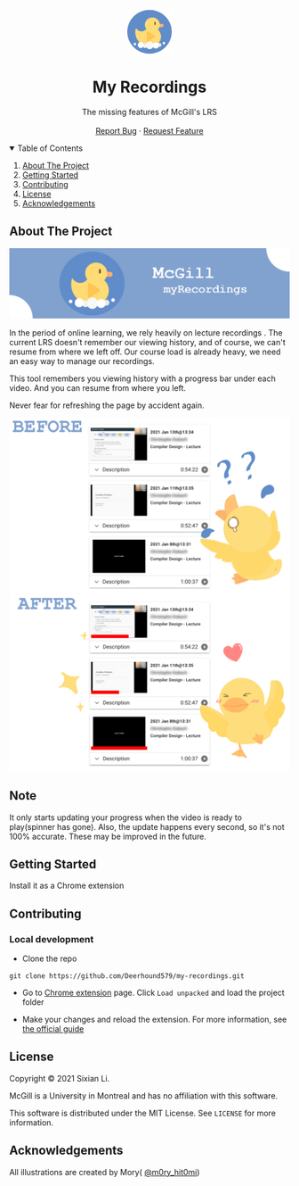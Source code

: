 <!--
Template taken from
https://github.com/othneildrew/Best-README-Template/blob/master/README.md
-->
<!-- PROJECT LOGO -->

<br />
<p align="center">
  <a href="https://github.com/Deerhound579/my-recordings/images/logo.png">
    <img src="images/logo.png" alt="Logo" width="80" height="80">
  </a>

  <h1 align="center">My Recordings</h1>

  <p align="center">
    The missing features of McGill's LRS
    <br />
    <br />
    <a href="https://github.com/Deerhound579/my-recordings/issues">Report Bug</a>
    ·
    <a href="https://github.com/Deerhound579/my-recordings/issues">Request Feature</a>
  </p>
</p>

<!-- TABLE OF CONTENTS -->
<details open="open">
  <summary>Table of Contents</summary>
  <ol>
    <li>
      <a href="#about-the-project">About The Project</a>
    </li>
    <li>
      <a href="#getting-started">Getting Started</a>
    </li>
    <li><a href="#contributing">Contributing</a></li>
    <li><a href="#license">License</a></li>
    <li><a href="#acknowledgements">Acknowledgements</a></li>
  </ol>
</details>

<!-- ABOUT THE PROJECT -->

## About The Project

![banner](./images/banner.jpg)

In the period of online learning, we rely heavily on lecture recordings . The
current LRS doesn't remember our viewing history, and of course, we can't resume
from where we left off. Our course load is already heavy, we need an easy way to
manage our recordings.

This tool remembers you viewing history with a progress bar under each video.
And you can resume from where you left.

Never fear for refreshing the page by accident again.

![before](images/before.jpg) ![after](images/after.jpg)

<!-- Reminder -->

## Note

It only starts updating your progress when the video is ready to play(spinner
has gone). Also, the update happens every second, so it's not 100% accurate.
These may be improved in the future.

<!-- GETTING STARTED -->

## Getting Started

Install it as a Chrome extension

<!-- CONTRIBUTING -->

## Contributing

### Local development

- Clone the repo

```
git clone https://github.com/Deerhound579/my-recordings.git
```

- Go to [Chrome extension](chrome://extensions/) page. Click `Load unpacked` and
  load the project folder

- Make your changes and reload the extension. For more information, see
  [the official guide](https://developer.chrome.com/docs/extensions/mv2/getstarted/)

<!-- LICENSE -->

## License

Copyright © 2021 Sixian Li.

McGill is a University in Montreal and has no affiliation with this software.

This software is distributed under the MIT License. See `LICENSE` for more
information.

## Acknowledgements

All illustrations are created by Mory(
[@m0ry_hit0mi](https://www.instagram.com/m0ry_hit0mi/?r=nametag))
